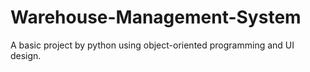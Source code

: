 # Warehouse-Management-System
A basic project by python using object-oriented programming and UI design.
